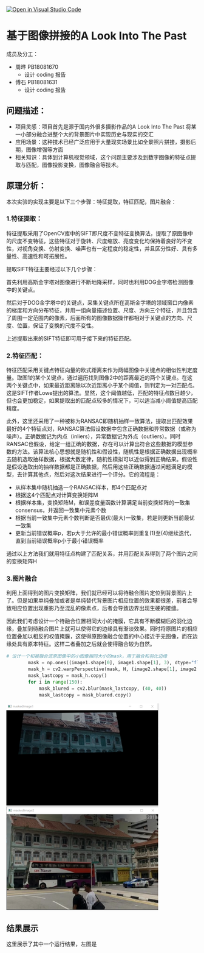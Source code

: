 [![Open in Visual Studio Code](https://classroom.github.com/assets/open-in-vscode-f059dc9a6f8d3a56e377f745f24479a46679e63a5d9fe6f495e02850cd0d8118.svg)](https://classroom.github.com/online_ide?assignment_repo_id=6631454&assignment_repo_type=AssignmentRepo)
# 基于图像拼接的A Look Into The Past
成员及分工：
- 周晔 PB18081670
  - 设计 coding 报告
- 傅石 PB18081631
  - 设计 coding 报告
 
 ## 问题描述：
 - 项目灵感：项目首先是源于国内外很多摄影作品的A Look Into The Past 将某一小部分融合进整个大的背景图片中实现历史与现实的交汇
 - 应用场景：这种技术已经广泛应用于大量现实场景比如全景照片拼接，摄影后期，图像增强等方面
 - 相关知识：具体到计算机视觉领域，这个问题主要涉及到数字图像的特征点提取与匹配，图像投影变换，图像融合等技术。

## 原理分析：
本次实验的实现主要是以下三个步骤：特征提取，特征匹配，图片融合：
### 1.特征提取：
特征提取采用了OpenCV库中的SIFT即尺度不变特征变换算法，提取了原图像中的尺度不变特征，这些特征对于旋转、尺度缩放、亮度变化均保持着良好的不变性，对视角变换、仿射变换、噪声也有一定程度的稳定性，并且区分性好、具有多量性、高速性和可拓展性。

提取SIFT特征主要经过以下几个步骤：

首先利用高斯金字塔对图像进行不断地降采样，同时也利用DOG金字塔检测图像中的关键点。

然后对于DOG金字塔中的关键点，采集关键点所在高斯金字塔的领域窗口内像素的梯度和方向分布特征，并用一组向量描述位置、尺度、方向三个特征，并且包含了周围一定范围内的像素，后面所有的图像数据操作都相对于关键点的方向、尺度、位置，保证了变换的尺度不变性。

上述提取出来的SIFT特征即可用于接下来的特征匹配。
### 2.特征匹配：
特征匹配采用关键点特征向量的欧式距离来作为两幅图像中关键点的相似性判定度量。取图1的某个关键点，通过遍历找到图像2中的距离最近的两个关键点。在这两个关键点中，如果最近距离除以次近距离小于某个阈值，则判定为一对匹配点。这是SIFT作者Lowe提出的算法。显然，这个阈值越低，匹配的特征点数目越少，但也会更加稳定，如果提取出的匹配点较多的情况下，可以适当减小阈值提高匹配精度。

此外，这里还采用了一种被称为RANSAC即随机抽样一致算法，提取出匹配效果最好的4个特征点对，RANSAC算法假设数据中包含正确数据和异常数据（或称为噪声）。正确数据记为内点（inliers），异常数据记为外点（outliers）。同时RANSAC也假设，给定一组正确的数据，存在可以计算出符合这些数据的模型参数的方法。该算法核心思想就是随机性和假设性，随机性是根据正确数据出现概率去随机选取抽样数据，根据大数定律，随机性模拟可以近似得到正确结果。假设性是假设选取出的抽样数据都是正确数据，然后用这些正确数据通过问题满足的模型，去计算其他点，然后对这次结果进行一个评分。它的流程是：
- 从样本集中随机抽选一个RANSAC样本，即4个匹配点对
- 根据这4个匹配点对计算变换矩阵M
- 根据样本集，变换矩阵M，和误差度量函数计算满足当前变换矩阵的一致集consensus，并返回一致集中元素个数
- 根据当前一致集中元素个数判断是否最优(最大)一致集，若是则更新当前最优一致集
- 更新当前错误概率p，若p大于允许的最小错误概率则重复(1)至(4)继续迭代，直到当前错误概率p小于最小错误概率

通过以上方法我们就用特征点构建了匹配关系，并用匹配关系得到了两个图片之间的变换矩阵H
### 3.图片融合
利用上面得到的图片变换矩阵，我们就已经可以将待融合图片定位到背景图片上了。但是如果单纯叠加或者是单纯替代背景图片相应位置的效果都很差，前者会导致相应位置出现重影乃至混乱的像素点，后者会导致边界出现生硬的接缝。

因此我们考虑设计一个待融合位置相同大小的掩膜，它具有不断模糊后的羽化边缘，叠加到待融合图片上就可以使得它的边缘具有渐淡效果。同时将原图片的相应位置叠加以相反的权值掩膜，这使得原图像融合位置的中心接近于无图像，而在边缘处具有原本特征。这样二者叠加之后就会使得融合较为自然。

```  Python
# 设计一个和被融合进原图像中的小图像相同大小的mask，用于融合和羽化边缘
        mask = np.ones((image1.shape[0], image1.shape[1], 3), dtype="float")
        mask_h = cv2.warpPerspective(mask, H, (image2.shape[1], image2.shape[0]))
        mask_lastcopy = mask_h.copy()
        for i in range(150):
            mask_blured = cv2.blur(mask_lastcopy, (40, 40))
            mask_lastcopy = mask_blured.copy()
```

<img src="https://github.com/USTC-Computer-Vision-2021/project-cv_zy-fs/blob/main/maskImg/mask1.png" width="400"><img src="https://github.com/USTC-Computer-Vision-2021/project-cv_zy-fs/blob/main/maskImg/mask2.png" width="400">

## 结果展示
这里展示了其中一个运行结果，左图是
